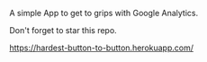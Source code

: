A simple App to get to grips with Google Analytics. 

Don't forget to star this repo. 

https://hardest-button-to-button.herokuapp.com/
